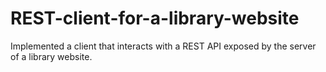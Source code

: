# REST-client-for-a-library-website
Implemented a client that interacts with a REST API exposed by the server of a library website.
